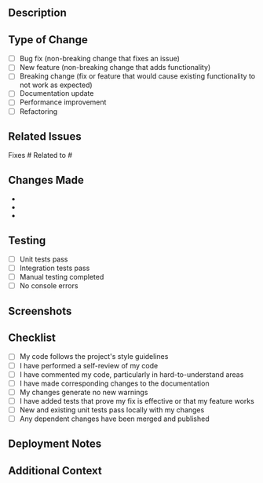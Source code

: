 ## Description

<!-- Provide a brief description of the changes in this PR -->

## Type of Change

<!-- Mark the relevant option with an "x" -->

- [ ] Bug fix (non-breaking change that fixes an issue)
- [ ] New feature (non-breaking change that adds functionality)
- [ ] Breaking change (fix or feature that would cause existing functionality to not work as expected)
- [ ] Documentation update
- [ ] Performance improvement
- [ ] Refactoring

## Related Issues

<!-- Link to related issues using #issue_number -->

Fixes #
Related to #

## Changes Made

<!-- List the specific changes made in this PR -->

-
-
-

## Testing

<!-- Describe the tests you ran to verify your changes -->

- [ ] Unit tests pass
- [ ] Integration tests pass
- [ ] Manual testing completed
- [ ] No console errors

## Screenshots

<!-- If applicable, add screenshots to help explain your changes -->

## Checklist

<!-- Mark completed items with an "x" -->

- [ ] My code follows the project's style guidelines
- [ ] I have performed a self-review of my code
- [ ] I have commented my code, particularly in hard-to-understand areas
- [ ] I have made corresponding changes to the documentation
- [ ] My changes generate no new warnings
- [ ] I have added tests that prove my fix is effective or that my feature works
- [ ] New and existing unit tests pass locally with my changes
- [ ] Any dependent changes have been merged and published

## Deployment Notes

<!-- Any special instructions for deployment or migration -->

## Additional Context

<!-- Add any other context about the PR here -->

